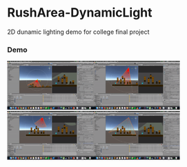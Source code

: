 # RushArea-DynamicLight

2D dunamic lighting demo for college final project

### Demo

<img src="https://github.com/ardasatata/RushArea-DynamicLight/blob/master/2.gif" width="200"><img src="https://github.com/ardasatata/RushArea-DynamicLight/blob/master/4.gif" width="200"><img src="https://github.com/ardasatata/RushArea-DynamicLight/blob/master/5.gif" width="200"><img src="https://github.com/ardasatata/RushArea-DynamicLight/blob/master/6.gif" width="200">
